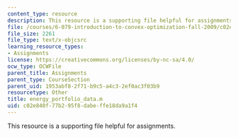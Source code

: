 ```yaml
---
content_type: resource
description: This resource is a supporting file helpful for assignments.
file: /courses/6-079-introduction-to-convex-optimization-fall-2009/c02e840f77b295f8dabeffe18da9a1f4_energy_portfolio_data.m
file_size: 2261
file_type: text/x-objcsrc
learning_resource_types:
- Assignments
license: https://creativecommons.org/licenses/by-nc-sa/4.0/
ocw_type: OCWFile
parent_title: Assignments
parent_type: CourseSection
parent_uid: 1953abf8-2f71-b9c5-a4c3-2ef0ac3f03b9
resourcetype: Other
title: energy_portfolio_data.m
uid: c02e840f-77b2-95f8-dabe-ffe18da9a1f4
---
```

This resource is a supporting file helpful for assignments.